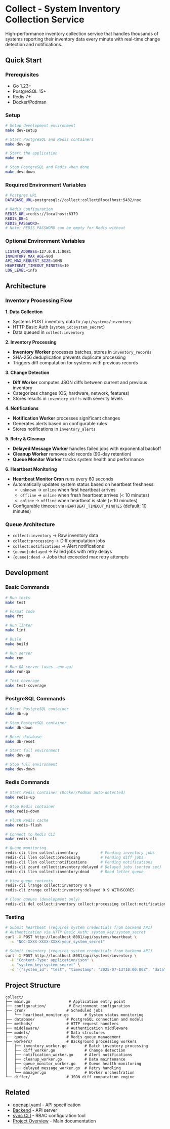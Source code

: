 # Collect - System Inventory Collection Service

High-performance inventory collection service that handles thousands of systems reporting their inventory data every minute with real-time change detection and notifications.

## Quick Start

### Prerequisites
- Go 1.23+
- PostgreSQL 15+
- Redis 7+
- Docker/Podman

### Setup
```bash
# Setup development environment
make dev-setup

# Start PostgreSQL and Redis containers
make dev-up

# Start the application
make run

# Stop PostgreSQL and Redis when done
make dev-down
```

### Required Environment Variables
```bash
# Postgres URL
DATABASE_URL=postgresql://collect:collect@localhost:5432/noc

# Redis Configuration
REDIS_URL=redis://localhost:6379
REDIS_DB=1
REDIS_PASSWORD=
# Note: REDIS_PASSWORD can be empty for Redis without
```

### Optional Environment Variables
```bash
LISTEN_ADDRESS=127.0.0.1:8081
INVENTORY_MAX_AGE=90d
API_MAX_REQUEST_SIZE=10MB
HEARTBEAT_TIMEOUT_MINUTES=10
LOG_LEVEL=info
```

## Architecture

### Inventory Processing Flow

**1. Data Collection**
- Systems POST inventory data to `/api/systems/inventory`
- HTTP Basic Auth (`system_id:system_secret`)
- Data queued in `collect:inventory`

**2. Inventory Processing**
- **Inventory Worker** processes batches, stores in `inventory_records`
- SHA-256 deduplication prevents duplicate processing
- Triggers diff computation for systems with previous records

**3. Change Detection**
- **Diff Worker** computes JSON diffs between current and previous inventory
- Categorizes changes (OS, hardware, network, features)
- Stores results in `inventory_diffs` with severity levels

**4. Notifications**
- **Notification Worker** processes significant changes
- Generates alerts based on configurable rules
- Stores notifications in `inventory_alerts`

**5. Retry & Cleanup**
- **Delayed Message Worker** handles failed jobs with exponential backoff
- **Cleanup Worker** removes old records (90-day retention)
- **Queue Monitor Worker** tracks system health and performance

**6. Heartbeat Monitoring**
- **Heartbeat Monitor Cron** runs every 60 seconds
- Automatically updates system status based on heartbeat freshness:
  - `unknown` → `online` when first heartbeat arrives
  - `offline` → `online` when fresh heartbeat arrives (< 10 minutes)
  - `online` → `offline` when heartbeat is stale (> 10 minutes)
- Configurable timeout via `HEARTBEAT_TIMEOUT_MINUTES` (default: 10 minutes)

### Queue Architecture
- `collect:inventory` → Raw inventory data
- `collect:processing` → Diff computation jobs
- `collect:notifications` → Alert notifications
- `{queue}:delayed` → Failed jobs with retry delays
- `{queue}:dead` → Jobs that exceeded max retry attempts

## Development

### Basic Commands
```bash
# Run tests
make test

# Format code
make fmt

# Run linter
make lint

# Build
make build

# Run server
make run

# Run QA server (uses .env.qa)
make run-qa

# Test coverage
make test-coverage
```

### PostgreSQL Commands
```bash
# Start PostgreSQL container
make db-up

# Stop PostgreSQL container
make db-down

# Reset database
make db-reset

# Start full environment
make dev-up

# Stop full environment
make dev-down
```

### Redis Commands
```bash
# Start Redis container (Docker/Podman auto-detected)
make redis-up

# Stop Redis container
make redis-down

# Flush Redis cache
make redis-flush

# Connect to Redis CLI
make redis-cli

# Queue monitoring
redis-cli llen collect:inventory          # Pending inventory jobs
redis-cli llen collect:processing         # Pending diff jobs
redis-cli llen collect:notifications      # Pending notifications
redis-cli zcard collect:inventory:delayed # Delayed jobs (sorted set)
redis-cli llen collect:inventory:dead     # Dead letter queue

# View queue contents
redis-cli lrange collect:inventory 0 9
redis-cli zrange collect:inventory:delayed 0 9 WITHSCORES

# Clear queues (development only)
redis-cli del collect:inventory collect:processing collect:notifications
```

### Testing
```bash
# Submit heartbeat (requires system credentials from backend API)
# Authentication via HTTP Basic Auth: system_key:system_secret
curl -X POST http://localhost:8081/api/systems/heartbeat \
  -u "NOC-XXXX-XXXX-XXXX:your_system_secret"

# Submit inventory (requires system credentials from backend API)
curl -X POST http://localhost:8081/api/systems/inventory \
  -H "Content-Type: application/json" \
  -u "system_key:system_secret" \
  -d '{"system_id": "test", "timestamp": "2025-07-13T10:00:00Z", "data": {"os": {"name": "TestOS"}}}'
```

## Project Structure

```
collect/
├── main.go                 # Application entry point
├── configuration/          # Environment configuration
├── cron/                  # Scheduled jobs
│   └── heartbeat_monitor.go       # System status monitoring
├── database/              # PostgreSQL connection and models
├── methods/               # HTTP request handlers
├── middleware/            # Authentication middleware
├── models/                # Data structures
├── queue/                 # Redis queue management
├── workers/               # Background processing workers
│   ├── inventory_worker.go        # Batch inventory processing
│   ├── diff_worker.go             # Change detection
│   ├── notification_worker.go     # Alert notifications
│   ├── cleanup_worker.go          # Data maintenance
│   ├── queue_monitor_worker.go    # Queue health monitoring
│   ├── delayed_message_worker.go  # Retry handling
│   └── manager.go                 # Worker orchestration
└── differ/                # JSON diff computation engine
```

## Related
- [openapi.yaml](../backend/openapi.yaml) - API specification
- [Backend](../backend/README.md) - API server
- [sync CLI](../sync/README.md) - RBAC configuration tool
- [Project Overview](../README.md) - Main documentation
